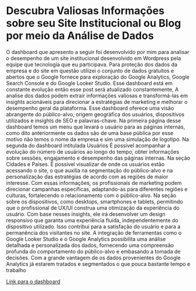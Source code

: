 # Descubra Valiosas Informações sobre seu Site Institucional ou Blog por meio da Análise de Dados

O dashboard que apresento a seguir foi desenvolvido por mim para analisar o desempenho de um site institucional desenvolvido em Wordpress pela equipe que tecnologia que eu participava.
 Para proteção dos dados da empresa e do site em questão utilizei o conjunto de dados gratuitos e abertos que o Google fornece para exploração do Google Analytics, Google Search Console e do Google Looker Studio.
Esse dashboard está em constante evolução então esse post será atualizado constantemente,
A analise dos dados podem extrair informações valiosas e transformá-las em insights acionáveis para direcionar a estratégias de marketing e melhorar o desempenho geral da plataforma. Esse dashboard oferece uma visão abrangente do público-alvo, origem geográfica dos usuários, dispositivos utilizados e insights de SEO e palavras-chave.
Na primeira página desse dashboard temos um menu que levará o usuário para as páginas internas, como dito anteriormente os dados são de uma base pública por esse motivo não temos o nome da empresa e sim uma simulação de logotipo.
Na segunda do dashboard intitulada Usuários É possível acompanhar a evolução do número de usuários ao longo do tempo, obter informações sobre sessões, engajamento e desempenho das páginas internas.
Na seção Cidades e Países. É possível visualizar de onde os usuários estão acessando o site, o que auxilia na segmentação do público-alvo e na personalização das estratégias de acordo com as regiões de maior interesse. Com essas informações, os profissionais de marketing podem direcionar campanhas específicas, adaptando-as para diferentes regiões e culturas, fortalecendo o relacionamento com o público-alvo.
Na seção sobre os dispositivos, como desktops, smartphones e tablets, permitindo que o profissional de UX/UI construa uma otimização da experiência do usuário. Com base nesses insights, ele irá desenvolver um design responsivo que garanta uma experiência fluida, independentemente do dispositivo utilizado. Isso contribui para a satisfação do usuário e para a permanência dos visitantes no site.
A integração de ferramentas como o Google Looker Studio e o Google Analytics possibilita uma análise detalhada e personalizada dos dados, fornecendo uma compreensão profunda do comportamento do público-alvo e embasando a tomada de decisões.
Com a grande vantagem de os dados provenientes do Google Analytics já estarem tratados e segmentados o que pouca bastante tempo e trabalho

[Link para o dashboard](https://lookerstudio.google.com/embed/reporting/4f95e8c8-faa3-49ff-8749-cb5e39734be9/page/p_yd5t0fdt7c)
